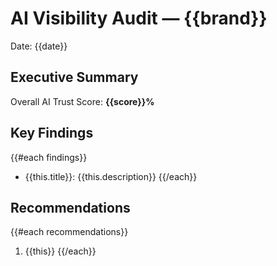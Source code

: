 
# AI Visibility Audit — {{brand}}
Date: {{date}}

## Executive Summary
Overall AI Trust Score: **{{score}}%**

## Key Findings
{{#each findings}}
- {{this.title}}: {{this.description}}
{{/each}}

## Recommendations
{{#each recommendations}}
1. {{this}}
{{/each}}
